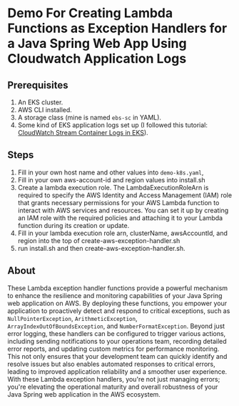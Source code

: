 # Demo For Creating Lambda Functions as Exception Handlers for a Java Spring Web App Using Cloudwatch Application Logs

## Prerequisites
1. An EKS cluster.
2. AWS CLI installed.
3. A storage class (mine is named `ebs-sc` in YAML).
4. Some kind of EKS application logs set up (I followed this tutorial: [CloudWatch Stream Container Logs in EKS](https://repost.aws/knowledge-center/cloudwatch-stream-container-logs-eks)).

## Steps
1. Fill in your own host name and other values into `demo-k8s.yaml`, 
2. Fill in your own aws-account-id and region values into install.sh
3. Create a lambda execution role. The LambdaExecutionRoleArn is required to specify the AWS Identity and Access Management (IAM) role that grants necessary permissions for your AWS Lambda function to interact with AWS services and resources. You can set it up by creating an IAM role with the required policies and attaching it to your Lambda function during its creation or update.
4. Fill in your lambda execution role arn, clusterName, awsAccountId, and region into the top of create-aws-exception-handler.sh
5. run install.sh and then create-aws-exception-handler.sh.

## About
These Lambda exception handler functions provide a powerful mechanism to enhance the resilience and monitoring capabilities of your Java Spring web application on AWS. By deploying these functions, you empower your application to proactively detect and respond to critical exceptions, such as `NullPointerException`, `ArithmeticException`, `ArrayIndexOutOfBoundsException`, and `NumberFormatException`. Beyond just error logging, these handlers can be configured to trigger various actions, including sending notifications to your operations team, recording detailed error reports, and updating custom metrics for performance monitoring. This not only ensures that your development team can quickly identify and resolve issues but also enables automated responses to critical errors, leading to improved application reliability and a smoother user experience. With these Lambda exception handlers, you're not just managing errors; you're elevating the operational maturity and overall robustness of your Java Spring web application in the AWS ecosystem.
